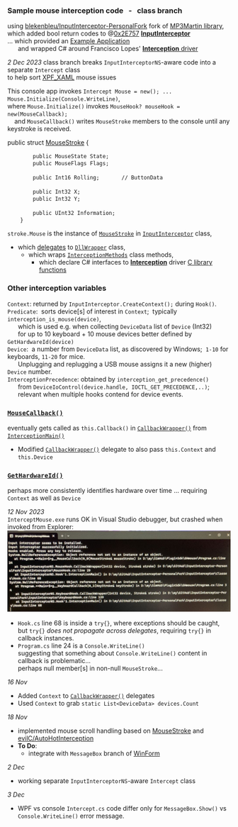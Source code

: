 ### Sample mouse interception code &nbsp; - &nbsp; class branch
using [blekenbleu/InputInterceptor-PersonalFork](https://github.com/blekenbleu/InputInterceptor-PersonalFork)
 fork of [MP3Martin library](https://github.com/MP3Martin/InputInterceptor-PersonalFork/),  
which added bool return codes to @[0x2E757](https://github.com/0x2E757) [**InputInterceptor**](https://github.com/0x2E757/InputInterceptor/)  
...  which provided an [Example Application](https://github.com/0x2E757/InputInterceptor/#example-application)  
 &nbsp; &nbsp; &nbsp; and wrapped C# around Francisco Lopes' [**Interception** driver](https://www.oblita.com/interception.html)

*2 Dec 2023* class branch breaks `InputInterceptorNS`-aware code into a separate `Intercept` class  
	to help sort [XPF_XAML](../WPF_XAML/) mouse issues

This console app invokes `Intercept Mouse = new(); ... Mouse.Initialize(Console.WriteLine)`,  
where `Mouse.Initialize()` invokes `MouseHook? mouseHook = new(MouseCallback);`  
 &nbsp; &nbsp; and `MouseCallback()` writes `MouseStroke` members to the console until any keystroke is received.  

public struct [MouseStroke](MouseStroke.md) {
```
        public MouseState State;
        public MouseFlags Flags;

        public Int16 Rolling;		// ButtonData

        public Int32 X;
        public Int32 Y;

        public UInt32 Information;
	}

```
`stroke.Mouse` is the instance of [`MouseStroke`](https://github.com/blekenbleu/InputInterceptor-PersonalFork/blob/master/InputInterceptor/Classes/MouseStroke.cs)
 in [`InputInterceptor`](https://github.com/blekenbleu/InputInterceptor-PersonalFork/blob/master/InputInterceptor/InputInterceptor.cs) class,
- which [delegates](https://learn.microsoft.com/en-US/dotnet/csharp/programming-guide/delegates/)
  to [`DllWrapper`](https://github.com/blekenbleu/InputInterceptor-PersonalFork/blob/master/InputInterceptor/DllWrapper.cs) class,  
  - which wraps  [`InterceptionMethods`](https://github.com/blekenbleu/InputInterceptor-PersonalFork/blob/master/InputInterceptor/InterceptionMethods.cs) class methods,  
    - which declare C# interfaces to [**Interception**](https://www.oblita.com/interception.html) driver [C library functions](https://github.com/oblitum/Interception/blob/master/library/interception.c)  

### Other interception variables
`Context`:  returned by `InputInterceptor.CreateContext();` during `Hook()`.  
`Predicate`:&nbsp; sorts device[s] of interest in `Context`;&nbsp; typically `interception_is_mouse(device)`,  
  &nbsp; &nbsp; &nbsp; which is used e.g. when collecting `DeviceData` list of `Device` (Int32)  
  &nbsp; &nbsp; &nbsp; for up to 10 keyboard + 10 mouse devices better defined by `GetHardwareId(device)`  
`Device`:&nbsp; a number from `DeviceData` list, as discovered by Windows;&nbsp;  `1-10` for keyboards, `11-20` for mice.    
  &nbsp; &nbsp; &nbsp; Unplugging and replugging a USB mouse assigns it a new (higher) `Device` number.  
`InterceptionPrecedence`:  obtained by `interception_get_precedence()`  
 &nbsp; &nbsp; &nbsp; from `DeviceIoControl(device.handle, IOCTL_GET_PRECEDENCE,..)`;  
 &nbsp; &nbsp; &nbsp; relevant when multiple hooks contend for device events.  

### [`MouseCallback()`](blob/master/program.cs#L24)
 eventually gets called as `this.Callback()` in [`CallbackWrapper()`](https://github.com/blekenbleu/InputInterceptor-PersonalFork/blob/master/InputInterceptor/MouseHook.cs#L29)
 from [`InterceptionMain()`](https://github.com/blekenbleu/InputInterceptor-PersonalFork/blob/master/InputInterceptor/Classes/Hook.cs#L57)  
- Modified [`CallbackWrapper()`](https://github.com/blekenbleu/InputInterceptor-PersonalFork/blob/master/InputInterceptor/MouseHook.cs#L29) delegate to also pass `this.Context` and `this.Device` 

### [`GetHardwareId()`](https://github.com/blekenbleu/InputInterceptor-PersonalFork/blob/master/InputInterceptor/InterceptionMethods.cs#L47)
perhaps more consistently identifies hardware over time ... requiring `Context` as well as `Device`

*12 Nov 2023*  
`InterceptMouse.exe` runs OK in Visual Studio debugger, but crashed when invoked from Explorer:  
![](exception.jpg)  
- `Hook.cs` line 68 is inside a `try{}`, where exceptions should be caught,  
	but `try{}` *does not propagate across delegates*, requiring `try{}` in callback instances.  
- `Program.cs` line 24 is a `Console.WriteLine()`  
	suggesting that something about `Console.WriteLine()` content in callback is problematic...  
	perhaps null member[s] in non-null `MouseStroke`...  

*16 Nov*  
- Added `Context` to  [`CallbackWrapper()`](https://github.com/blekenbleu/InputInterceptor-PersonalFork/blob/master/InputInterceptor/MouseHook.cs#L29) delegates  
- Used `Context` to grab `static List<DeviceData> devices.Count`  

*18 Nov*
- implemented mouse scroll handling based on [MouseStroke](MouseStroke.md) and [evilC/AutoHotInterception](https://github.com/evilC/AutoHotInterception/blob/master/C%23/AutoHotInterception/Helpers/HelperFunctions.cs#L148)  
- **To Do**:
	- integrate with `MessageBox` branch of [WinForm](https://github.com/blekenbleu/WinForm)  

*2 Dec*  
- working separate `InputInterceptorNS`-aware `Intercept` class

*3 Dec*
- WPF vs console `Intercept.cs` code differ only for `MessageBox.Show()` vs `Console.WriteLine()` error message.
